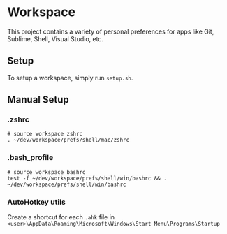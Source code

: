 # Workspace

This project contains a variety of personal preferences for apps like Git, Sublime, Shell, Visual Studio, etc.


## Setup

To setup a workspace, simply run `setup.sh`.

## Manual Setup

### .zshrc
```
# source workspace zshrc
. ~/dev/workspace/prefs/shell/mac/zshrc
```

### .bash_profile
```
# source workspace bashrc
test -f ~/dev/workspace/prefs/shell/win/bashrc && . ~/dev/workspace/prefs/shell/win/bashrc
```


### AutoHotkey utils
Create a shortcut for each `.ahk` file in `<user>\AppData\Roaming\Microsoft\Windows\Start Menu\Programs\Startup`
